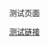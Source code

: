 测试页面

[测试链接](https://github.com/CrescentFlow/My-Final-Blog/issues/new?assignees=CrescentFlow&lables=bug&template=bug_report.md)

